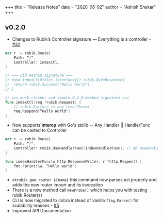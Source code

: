 +++
title = "Release Notes"
date = "2020-06-02"
author = "Ashish Shekar"
+++

## v0.2.0

- Changes to Rubik’s Controller signature — Everything is a controller - [#32](https://github.com/rubikorg/rubik/pull/32)

```go
var r := rubik.Route{
	Path: “/”,
	Controller: indexCtl,
}

// === old method signature ===
// fund indexCtlOld(en interface{}) rubik.ByteResponse{
// 	return rubik.Success("Hello World")
// }

// === much cleaner and simple 0.2.0 method signature ===
func indexCtl(req *rubik.Request) {
	// rubik.Failure is now (req.Throw)
	req.Respond(“Hello World")
}
```

- Now supports **interop** with Go's stdlib -- Any Handler || HandlerFunc can be casted to Controller

```go
var r := rubik.Route{
	Path: “/”,
	Controller: rubik.UseHandlerFunc(indexHandlerFunc), // OR UseHandler() for handlers
}

func indexHandlerFunc(w http.ResponseWriter, r *http.Request) {
	fmt.Fprint(&w, “Hello world")
}
```

- `okrubik gen router ${name}` this command now parses ast properly and adds the new router import and its 
invocation 
- There is a new method call `NewProbe()` which helps you with testing rubik.Router(s)
- CLI is now migrated to cobra instead of vanilla `flag.Parse()` for scalability reasons - 
[#5](https://github.com/rubikorg/okrubik/pull/5)
- Improved API Documentation
